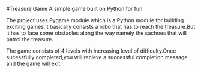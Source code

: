 #Treasure Game
A simple game built on Python for fun

The project uses Pygame module which is a Python module for building exciting games.It basically consists a robo that has to reach the treasure.But it has to face 
some obstacles along the way namely the sachoes that will patrol the treasure.

The game consists of 4 levels with increasing level of difficulty.Once sucessfully completed,you will recieve a 
successful completion message and the game will exit.



